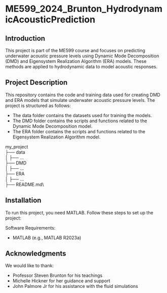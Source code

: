 # ME599_2024_Brunton_HydrodynamicAcousticPrediction

## Introduction
This project is part of the ME599 course and focuses on predicting underwater acoustic pressure levels using Dynamic Mode Decomposition (DMD) and Eigensystem Realization Algorithm (ERA) models. These methods are applied to hydrodynamic data to model acoustic responses.

## Project Description
This repository contains the code and training data used for creating DMD and ERA models that simulate underwater acoustic pressure levels. The project is structured as follows:
* The data folder contains the datasets used for training the models.
* The DMD folder contains the scripts and functions related to the Dynamic Mode Decomposition model.
* The ERA folder contains the scripts and functions related to the Eigensystem Realization Algorithm model.

my_project\
├── data\
│   ├── ...\
├── DMD\
│   ├── ...\
├── ERA\
│   ├── ...\
├── README.md\

## Installation
To run this project, you need MATLAB. Follow these steps to set up the project:

Software Requirements:

* MATLAB (e.g., MATLAB R2023a)

## Acknowledgments
We would like to thank:

* Professor Steven Brunton for his teachings
* Michelle Hickner for her guidance and support
* John Palmore Jr for his assistance with the fluid simulations
